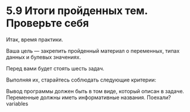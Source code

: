 # 5.9 Итоги пройденных тем. Проверьте себя
Итак, время практики. 

Ваша цель — закрепить пройденный материал о переменных, типах данных и булевых значениях.

Перед вами будет стоять шесть задач.

Выполняя их, старайтесь соблюдать следующие критерии:

Вывод программы должен быть в том виде, который описан в задаче.
Переменные должны иметь информативные названия.
Поехали?
variables
